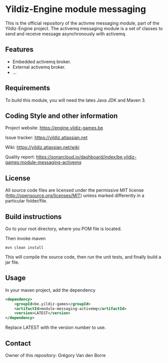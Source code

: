 # Yildiz-Engine module messaging

This is the official repository of the activme messaging module, part of the Yildiz-Engine project.
The  activemq messaging module is a set of classes to send and receive message asynchronously with activemq.

## Features

* Embedded activemq broker.
* External activemq broker.
* ...

## Requirements

To build this module, you will need the lates Java JDK and Maven 3.

## Coding Style and other information

Project website:
https://engine.yildiz-games.be

Issue tracker:
https://yildiz.atlassian.net

Wiki:
https://yildiz.atlassian.net/wiki

Quality report:
https://sonarcloud.io/dashboard/index/be.yildiz-games:module-messaging-activemq

## License

All source code files are licensed under the permissive MIT license
(http://opensource.org/licenses/MIT) unless marked differently in a particular folder/file.

## Build instructions

Go to your root directory, where you POM file is located.

Then invoke maven

	mvn clean install

This will compile the source code, then run the unit tests, and finally build a jar file.

## Usage

In your maven project, add the dependency

```xml
<dependency>
    <groupId>be.yildiz-games</groupId>
    <artifactId>module-messaging-activemq</artifactId>
    <version>LATEST</version>
</dependency>
```

Replace LATEST with the version number to use.

## Contact
Owner of this repository: Grégory Van den Borre
